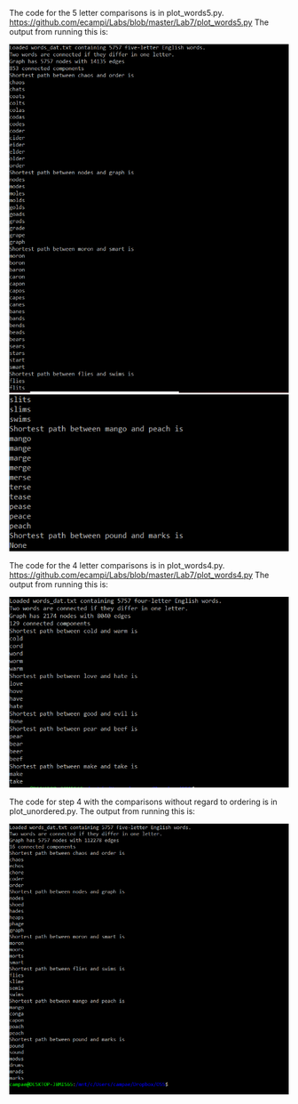 The code for the 5 letter comparisons is in plot_words5.py. https://github.com/ecampi/Labs/blob/master/Lab7/plot_words5.py The output from running this is:

![](https://github.com/ecampi/Labs/blob/master/Lab7/word5_1.PNG)
![](https://github.com/ecampi/Labs/blob/master/Lab7/word5_2.PNG)


The code for the 4 letter comparisons is in plot_words4.py. https://github.com/ecampi/Labs/blob/master/Lab7/plot_words4.py The output from running this is:

![](https://github.com/ecampi/Labs/blob/master/Lab7/word4_1.PNG)



The code for step 4 with the comparisons without regard to ordering is in plot_unordered.py. The output from running this is:

![](https://github.com/ecampi/Labs/blob/master/Lab7/output_step4.PNG)
